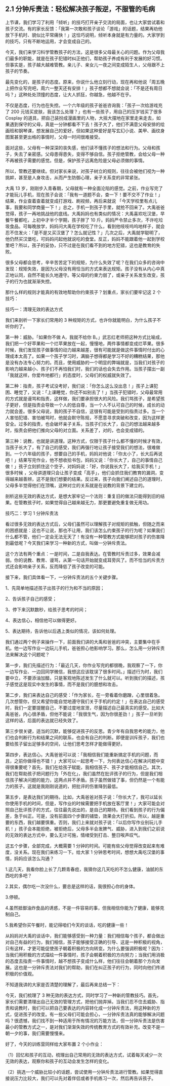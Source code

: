 ## 2.1 分钟斥责法：轻松解决孩子叛逆，不服管的毛病
上节课，我们学习了利用「倾听」的技巧打开亲子交流的局面，也让大家尝试着和孩子交流。有的家长反馈：「我第一次敢和孩子谈论「游戏」的话题，结果再劝他放下手机时、貌似比平常痛快！」这恰巧说明，倾听本身就是有力量的。大家学到的技巧，只有不断地运用，才会变成自己的。


今天，我们来学习科学管教孩子的方法，这是很多父母最关心的问题。作为父母我们最多的职能，就是在孩子犯错时纠正他们，帮助孩子养成有利于发展的好习惯。但事实是，孩子越大越难管教。亲儿子、亲女儿一夜之间变成陌生人，父母跟不上孩子的节奏。


最先变化的，是孩子的态度。原来，你说什么他立刻行动，现在再和他说「周五晚上把作业写完吧，周六一整天还有安排！」孩子想都不想就会说：「不是还有周日吗？」这种处处顶撞的态度，让大人抓狂，你越急，他越不在乎。


不仅是态度，行为也在失控。一个六年级的孩子爸爸咨询我：「孩子一次给游戏充了 200 元钱买皮肤，我该怎么处理？」也有一些孩子，用自己的压岁钱买了很多 Cosplay 的道具，把自己装扮成漫画里的人物，大摇大摆地在家里走来走去，如果遇到保守的父母，真是一分钟都看不下去！孩子大了，他们不满意父母安排的绘画班和钢琴课，想发展自己的爱好。但如果这种爱好是写玄幻小说、美甲、画纹身图案甚至更出格的事情时，父母一时间很难接受。


面对这些，父母有一种深深的丧失感，他们读不懂孩子的想法和行为。父母和孩子，失去了亲密感。父母患得患失，变得不够自信。孩子拒绝管教，会给父母一种不再被孩子需要的感觉。但是，保护孩子远离危险是父母必须做的事情。


所以，管教还要继续。但对家长来说，对孩子树立的规则，往往会被他们视为一种挑衅，甚至是人身攻击，从而产生防御心理，亲子关系变的非常紧张。


大禹 13 岁，刚刚步入青春期，父母就有一种全面沦陷的感觉。之前，作业写完了才能玩儿手机，现在孩子会说：「我有一道题不会，查一下！要不交不了作业！」结果，作业查着查着就变成打游戏、刷视频，再后来就说 「今天学校里有点儿事，我要和同学商量一下！」总之，手机一到孩子手里，就抢不回来了。大禹爸爸觉得，孩子一再地挑战他的底线。大禹妈妈也有类似的情况：大禹喜欢吃汉堡，早餐午餐都吃，上初中才半个学期，孩子胖了 10 斤。妈妈严令禁止多次，不许吃垃圾食品。可每晚放学，妈妈问大禹在学校吃了什么，看到他吱吱呜呜地样子，就会忍不住发火：「是不是又买汉堡了？怎么就记性？」几次之后，大禹就学聪明了，他仍然买汉堡吃，可妈妈问起他就说吃的食堂。反正，妈妈不能跟着他一起到学校里吧？所以，孩子的妥协，只不过是在我们看不到的地方犯错，这也是教育的失败。


很多父母都会思考，辛辛苦苦定下的规矩，为什么失效了呢？在我们众多的咨询中发现：规矩失效，是因为父母没有用恰当的方式来表达规矩。孩子没有从内心中真正地认同，自然不能长久地遵守。等父母的约束力弱了，或亲子关系发生改变，孩子的行为也就渐渐失控。


那什么样的规则才能真的有效地帮助你约束孩子？划重点，家长们要牢记这 2 个技巧：


技巧一：清理无效的表达方式


我们来剖析一下家长们常用的 3 种规矩的方式，也许你就能明白，为什么孩子不听你的了。


第一种：威胁。「如果你不做 A，我就不给你 B。」武志红老师把这种方式比喻成，我们把一个好苹果和一个烂苹果放在一起，慢慢地，两件事情都变成烂苹果。很多时候，我们发现孩子做事情的动力越来越差，很有可能就是做这件事情时付出的心理成本太高了。如果一个孩子学习时，满脑子想得都是学习不好的糟糕结果，那他是没有办法专心努力的。而且，使用威胁的一个明显的弊端就是，当我们对孩子的影响力越来越小、孩子们不再怕我们时，我们的话也会失去作用。当孩子摆出一副「我就这样，你爱咋地都行」的态度时，父母们的权威就失效了。


第二种：指责，孩子考试没考好，我们说：「你怎么这么没出息！」孩子上课犯困、睡觉了，又说：「上课睡觉，你还不如别去了！」当孩子犯错时，父母最常用的方式就是谩骂和指责，这样做，我们要承担很大的风险。我们骂孩子，是希望孩子更好，但是指责会导致一个人的低自尊，当一个人不认可自己的时候，成长的动力就会差。很多父母说，我的孩子不自信，这很有可能是受到的指责过多。当一个人害怕犯错、害怕被骂时，他就会默守陈规，不愿意寻求突破和改变，因为这样更安全。过多的指责，也会破坏亲子关系，当孩子们长大了，自己的想法越来越多时，指责会把他们推向父母的对立面。关系差了，对的，也会变成错的。


第三种：说教，也就是讲道理。这种方式，仅限于孩子什么都不懂的时候才有效，当孩子长大了，有了自己的感受，我们再强行地让孩子接受我们的想法，很难做到。一个六年级的孩子，想要自己的手机，妈妈对他说：「你太小了，长大后再说吧！」结果写完作业，他不想收拾书包，妈妈又说：「你长大了，自己的事情自己做！」孩子立刻抓住这个空子，对妈妈说：「好，你说我长大了，给我买手机！」很多时候 ，父母讲道理只会让孩子变成「高手」，他们会抓住我们教育的漏洞，变得越来越善辨，这不是我们想要的结果。反过来，孩子向我们阐述自己的道理时，父母多半觉得他们在顶嘴，这种对立的关系就是在说教的背景下建立的。


剖析这些无效的表达方式，是想大家牢记一个法则：重复旧的做法只能得到旧的结果。在管教孩子时，如果觉得自己越来越无力，那更要避免重复做无用功。


技巧二：学习 1 分钟斥责法


看过很多无效的表达方式后，父母们虽然可以理解孩子对规矩的抵触，但随之而来的困惑就是：这也不让说，那也不让用，我们该怎么约束孩子的行为呢？如果我们什么都不管，他们一定会无法无天了！有没有一种管教方式能够把对孩子的伤害降到最低呢？今天我们来学习一种新的方式，叫做一分钟斥责法。


这个方法有两个重点：一是时间，二是自我表达。在管教时斥责过多，效果会减弱。你的说教、教育、谩骂，从第一句话开始就变成耳旁风了。而不恰当的斥责方式还会影响亲子关系，反而降低了孩子改变的可能。


接下来，我们具体看一下，一分钟斥责法的五个关键步骤。


1、先简单地描述孩子出孩子的行为和不当的原因；


2、告诉孩子自己的感受；


3、停下来沉默数秒，给孩子思考的时间；


4、表达信心，相信他可以做得更好。


5、表达期待，告诉他以后遇上类似的情况，该如何处理。


我们通过两个例子来操作一下，前面我们讲的大禹和爸爸的冲突，主要集中在手机。他一边写作业一边玩儿手机，爸爸担心他影响学习。那么，怎么用一分钟斥责法来解决这个问题呢？


第一步，我们先描述行为：「最近几天，你作业写完的都很晚，我观察了一下，你一边写作业、一边回同学微信，我想这应该耽误了很多时间。」描述行为时，我们要中立，不要添油加醋，只是客观地陈述发生了什么就可以。听到我们的描述，孩子感觉这是现实中发生的事情，而不是我们的臆想和攻击。


第二步，我们来表达自己的感受：「作为家长，在一旁看着你磨蹭，心里很着急。几次想管你，但又希望你能自觉地遵守我们关于手机的约定！」在表达自己的感受时，我们一定要提醒自己，不要过度地宣泄，尽量描述自己最真实的感受。比如大禹爸爸，内心很矛盾，但他不能说：「我很生气，因为你很差劲！」孩子一旦听到这样的话，后面的表达就已经失效了。


第三步很关键，适当的沉默，能够促进孩子的反思。青少年有自我思考的能力，他们也会判断行为和结果之间的联系，也会有自己的判断。即便是训斥孩子，我们也要给孩子留出足够多的空间，让他们思考怎样才能做得更好。


第四步，表达信心。大禹爸爸可以说：「我相信我们能重新搞定手机的问题，而且，之前你做得也不错！」大家可以一起思考一下，为何表达信心在解决问题中变得很重要呢？首先，我们在给孩子赋能，我相信孩子、孩子才能相信自己。其次，我们在帮助孩子把问题行为「外在化」，我们虽然在批评孩子的行为，但是我们相信孩子解决问题的能力，这两点并不矛盾。孩子虽然做错了事，但仍然是一个有能力的孩子。这就是我刚刚说道的，把批评的伤害降到最低。


第五步，是表达我们的期待。比如，大禹爸爸对孩子说：「你长大了，我可以延长你使用手机的时间，但是，写作业的时候需要把手机放在客厅里！」大家可能会对照自己批评孩子的方式，往往最先说出的，是自己的期待。我们看到孩子的行为偏差，急于纠正。可是，没有前面四个步骤的铺垫，效果会大打折扣。所以，越是重要的东西，我们越要慎重。否则，我们上来就对孩子说：「以后你写作业别玩儿手机！」孩子会本能拒绝，被拒绝后，父母多半会发脾气、威胁，进入到我们之前说的无效的表达方式中，要么无计可施，情绪受到打击、整日唉声叹气。


这五个步骤，全部完成，大概需要 1 分钟的时间。可能有些父母觉得改变起来有难度，没关系。现在我们来练习一下。给大家 1 分钟思考时间，想想大禹吃汉堡的事情，妈妈应该怎么沟通？


1.这几天，我看你脸上长了几颗青春痘，我猜你这几天吃的不怎么健康，油腻的东西吃的多吧？


2.其实，偶尔吃一次没什么，要总是这样的话，我很担心你的身体。


3.停顿。


4.虽然抵御油炸食品的诱惑，不是一件容易的事，但我相信你能为了健康，能够克制自己。


5.我希望你买午餐时，能记得咱们今天的谈话，吃的健康一些！


从妈妈对大禹的谈话中，我们能够感受到一种力量：我们相信每个孩子，都会做出对自己有益的行为，我们相信，孩子能够接受正确的引导、这是一种积极的视角，只有这样，才更可能促使孩子朝着积极的方向转变。为什么要强调积极呢？因为：当我们用积极的方式描绘一件事情时，孩子会朝着积极的方向努力；当我们用消极的态度去指责一件事情时，越不想孩子变成什么样，他们往往会朝着那个方向发展。这也是一分钟斥责法对我们的帮助，我们在纠正孩子的行为，同时向他们传递积极的价值观。


不知道我讲的大家是否清楚的理解了，最后再来总结一下：


今天，我们梳理了 3 种无效的表达方式，同时学习了一种新的管教技巧。首先，家长们需要清理出自己无效的管理方式，把他们抛弃掉。当我们忍不住去威胁、指责和说教时，我们可以把自己要表达的内容转化成一分钟斥责法，用这种新的方式，促进孩子的改变。有一些父母们可能会担心，一分钟斥责法真的能够解决问题吗？很遗憾，我们找不到一种适用于所有情况的万能方法，但一分钟斥责法是伤害最小的管教方式之一，是对我们渐渐失效的传统教育方式的有效补充。改变不是一朝一夕的事，我们需要慢慢来。


好了，今天的训练营同样给大家布置 2 个小作业： 


（1）回忆和孩子的互动，梳理出自己常用的无效的表达方式，试着每天减少一次无效的表达，观察你和孩子的互动会发生怎样的变化。


（2）挑选一个威胁比较小的话题，尝试使用一分钟斥责法进行管教。如果觉得直接说压力比较大，我们可以先对着伴侣或者手机练习一次，然后再告诉孩子。

